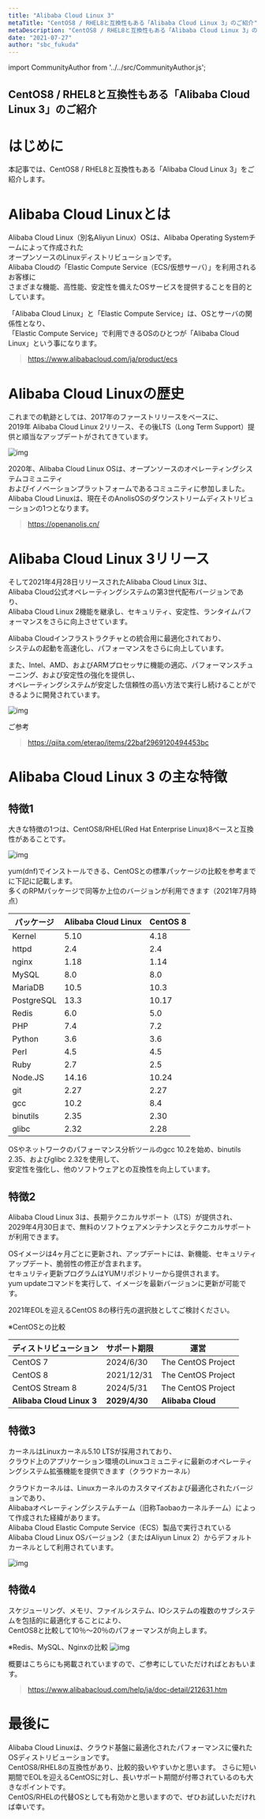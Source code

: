 ```yaml
---
title: "Alibaba Cloud Linux 3"
metaTitle: "CentOS8 / RHEL8と互換性もある「Alibaba Cloud Linux 3」のご紹介"
metaDescription: "CentOS8 / RHEL8と互換性もある「Alibaba Cloud Linux 3」のご紹介"
date: "2021-07-27"
author: "sbc_fukuda"
---
```


import CommunityAuthor from '../../src/CommunityAuthor.js';

## CentOS8 / RHEL8と互換性もある「Alibaba Cloud Linux 3」のご紹介

# はじめに

本記事では、CentOS8 / RHEL8と互換性もある「Alibaba Cloud Linux 3」をご紹介します。


# Alibaba Cloud Linuxとは
Alibaba Cloud Linux（別名Aliyun Linux）OSは、Alibaba Operating Systemチームによって作成された     
オープンソースのLinuxディストリビューションです。     
Alibaba Cloudの「Elastic Compute Service（ECS/仮想サーバ）」を利用されるお客様に     
さまざまな機能、高性能、安定性を備えたOSサービスを提供することを目的としています。

「Alibaba Cloud Linux」と「Elastic Compute Service」は、OSとサーバの関係性となり、     
「Elastic Compute Service」で利用できるOSのひとつが「Alibaba Cloud Linux」という事になります。

> https://www.alibabacloud.com/ja/product/ecs
     

# Alibaba Cloud Linuxの歴史
これまでの軌跡としては、2017年のファーストリリースをベースに、     
2019年 Alibaba Cloud Linux 2リリース、その後LTS（Long Term Support）提供と順当なアップデートがされてきています。　　　

![img](https://raw.githubusercontent.com/sbcloud/help/master/content/usecase-computing/computing_images_26006613784005800/20210721185711.png "img")      

2020年、Alibaba Cloud Linux OSは、オープンソースのオペレーティングシステムコミュニティ     
およびイノベーションプラットフォームであるコミュニティに参加しました。     
Alibaba Cloud Linuxは、現在そのAnolisOSのダウンストリームディストリビューションの1つとなります。

> https://openanolis.cn/
     
     

# Alibaba Cloud Linux 3リリース
そして2021年4月28日リリースされたAlibaba Cloud Linux 3は、     
Alibaba Cloud公式オペレーティングシステムの第3世代配布バージョンであり、     
Alibaba Cloud Linux 2機能を継承し、セキュリティ、安定性、ランタイムパフォーマンスをさらに向上させています。     
     
Alibaba Cloudインフラストラクチャとの統合用に最適化されており、     
システムの起動を高速化し、パフォーマンスをさらに向上しています。
     
また、Intel、AMD、およびARMプロセッサに機能の適応、パフォーマンスチューニング、および安定性の強化を提供し、     
オペレーティングシステムが安定した信頼性の高い方法で実行し続けることができるように開発されています。     

![img](https://raw.githubusercontent.com/sbcloud/help/master/content/usecase-computing/computing_images_26006613784005800/20210723194804.png "img")      

ご参考     
> https://qiita.com/eterao/items/22baf2969120494453bc
     

# Alibaba Cloud Linux 3 の主な特徴

## 特徴1
大きな特徴の1つは、CentOS8/RHEL(Red Hat Enterprise Linux)8ベースと互換性があることです。

![img](https://raw.githubusercontent.com/sbcloud/help/master/content/usecase-computing/computing_images_26006613784005800/20210721185833.png "img")      

yum(dnf)でインストールできる、CentOSとの標準パッケージの比較を参考までに下記に記載します。     
多くのRPMパッケージで同等か上位のバージョンが利用できます（2021年7月時点）


| パッケージ | Alibaba Cloud Linux | CentOS 8 | 
| ---- | ---- | ---- |
|  Kernel  |  5.10  |  4.18  |
|  httpd  |  2.4  |  2.4 |
|  nginx  |  1.18  |  1.14  |
|  MySQL  |  8.0  |  8.0  |
|  MariaDB |  10.5  |  10.3  |
|  PostgreSQL  |  13.3  |  10.17  |
|  Redis  |  6.0  |  5.0  |
|  PHP  |  7.4  |  7.2  |
|  Python  |  3.6  |  3.6  |
|  Perl  |  4.5  |  4.5  |
|  Ruby  |  2.7  |  2.5  |
|  Node.JS  |  14.16  |  10.24  |
|  git  |  2.27  |  2.27  |
|  gcc  |  10.2  |  8.4  |
|  binutils  |  2.35  |  2.30  |
|  glibc  |  2.32  |  2.28  |


OSやネットワークのパフォーマンス分析ツールのgcc 10.2を始め、binutils 2.35、およびglibc 2.32を使用して、     
安定性を強化し、他のソフトウェアとの互換性を向上しています。

## 特徴2
Alibaba Cloud Linux 3は、長期テクニカルサポート（LTS）が提供され、     
2029年4月30日まで、無料のソフトウェアメンテナンスとテクニカルサポートが利用できます。

OSイメージは4ヶ月ごとに更新され、アップデートには、新機能、セキュリティアップデート、脆弱性の修正が含まれます。     
セキュリティ更新プログラムはYUMリポジトリーから提供されます。     
yum updateコマンドを実行して、イメージを最新バージョンに更新が可能です。     

2021年EOLを迎えるCentOS 8の移行先の選択肢としてご検討ください。     

※CentOSとの比較

|  ディストリビューション  |  サポート期限  |  運営  | 
| ---- | ---- | ---- |
|  CentOS 7  |  2024/6/30  |  The CentOS Project  |
|  CentOS 8  |  2021/12/31  |  The CentOS Project  |
|  CentOS Stream 8  |  2024/5/31  |  The CentOS Project  |
|  <b>Alibaba Cloud Linux 3</b>  |  <b>2029/4/30</b>  |  <b>Alibaba Cloud</b> |

     
     
## 特徴3
カーネルはLinuxカーネル5.10 LTSが採用されており、     
クラウド上のアプリケーション環境のLinuxコミュニティに最新のオペレーティングシステム拡張機能を提供できます（クラウドカーネル）     
     
クラウドカーネルは、Linuxカーネルのカスタマイズおよび最適化されたバージョンであり、     
Alibabaオペレーティングシステムチーム（旧称Taobaoカーネルチーム）によって作成された経緯があります。     
Alibaba Cloud Elastic Compute Service（ECS）製品で実行されている     
Alibaba Cloud Linux OSバージョン2（またはAliyun Linux 2）からデフォルトカーネルとして利用されています。     

![img](https://raw.githubusercontent.com/sbcloud/help/master/content/usecase-computing/computing_images_26006613784005800/20210721190017.png "img")      
     
     
## 特徴4
スケジューリング、メモリ、ファイルシステム、IOシステムの複数のサブシステムを包括的に最適化することにより、     
CentOS8と比較して10％〜20％のパフォーマンスが向上します。

※Redis、MySQL、Nginxの比較
![img](https://raw.githubusercontent.com/sbcloud/help/master/content/usecase-computing/computing_images_26006613784005800/20210721190032.png "img")      


概要はこちらにも掲載されていますので、ご参考にしていただければとおもいます。

> https://www.alibabacloud.com/help/ja/doc-detail/212631.htm
     
     
# 最後に
Alibaba Cloud Linuxは、クラウド基盤に最適化されたパフォーマンスに優れたOSディストリビューションです。     
CentOS8/RHEL8の互換性があり、比較的扱いやすいかと思います。
さらに短い期間でEOLを迎えるCentOSに対し、長いサポート期間が付帯されているのも大きなポイントです。     
CentOS/RHELの代替OSとしても有効かと思いますので、ぜひお試しいただければ幸いです。    


 <CommunityAuthor 
    author="tfukuda"
    self_introduction = "2019年よりAlibaba Cloudに携わる。これまでのクラウド基盤の導入経験を活かし、Alibaba Cloudを活用した様々なソリューションをお客様へ提案するプリセールスエンジニアとして奔走中。MARVEL映画大好き。"
    imageUrl="https://raw.githubusercontent.com/sbcloud/help/master/src/components/images/tfukuda.png"
    githubUrl=""
/>



